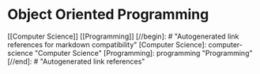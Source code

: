 # Object Oriented Programming

[[Computer Science]] [[Programming]]
[//begin]: # "Autogenerated link references for markdown compatibility"
[Computer Science]: computer-science "Computer Science"
[Programming]: programming "Programming"
[//end]: # "Autogenerated link references"